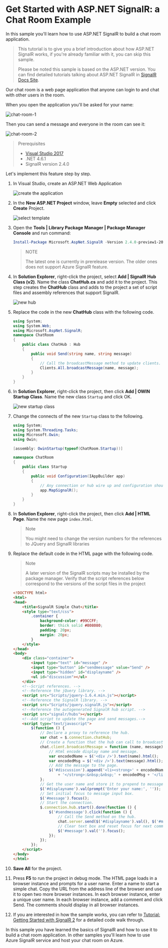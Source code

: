 # Get Started with ASP.NET SignalR: a Chat Room Example

In this sample you'll learn how to use ASP.NET SignalR to build a chat room application.

> This tutorial is to give you a brief introduction about how ASP.NET SignalR works, if you're already familiar with it, you can skip this sample.
>
> Please be noted this sample is based on the ASP.NET version. You can find detailed tutorials talking about ASP.NET SignalR in [SignalR Docs Site](https://docs.microsoft.com/en-us/aspnet/signalr/).

Our chat room is a web page application that anyone can login to and chat with other users in the room.

When you open the application you'll be asked for your name:

![chat-room-1](../images/1.chat-room-1.png)

Then you can send a message and everyone in the room can see it:

![chat-room-2](../images/1.chat-room-2.png)

> Prerequisites
> * [Visual Studio 2017](https://visualstudio.microsoft.com/downloads/)
> * .NET 4.6.1
> * SignalR version 2.4.0

Let's implement this feature step by step.

1. In Visual Studio, create an ASP.NET Web Application

    ![create the application](../images/1-1.create.png)

2. In the **New ASP.NET Project** window, leave **Empty** selected and click **Create** Project.

    ![select template](../images/1-2.select.template.png)
 
3. Open the **Tools | Library Package Manager | Package Manager Console** and run command:

    ```powershell
    Install-Package Microsoft.AspNet.SignalR -Version 2.4.0-preview1-20180920-03
    ```

    > NOTE
    >
    > The latest one is currently in prerelease version. The older ones does not support Azure SignalR feature.

4. In **Solution Explorer**, right-click the project, select **Add | SignalR Hub Class (v2)**. Name the class **ChatHub.cs** and add it to the project. This step creates the **ChatHub** class and adds to the project a set of script files and assembly references that support SignalR.

    ![new hub](../images/1-4.new.hub.png)

5. Replace the code in the new **ChatHub** class with the following code.

    ```csharp
    using System;
    using System.Web;
    using Microsoft.AspNet.SignalR;
    namespace ChatRoom
    {
        public class ChatHub : Hub
        {
            public void Send(string name, string message)
            {
                // Call the broadcastMessage method to update clients.
                Clients.All.broadcastMessage(name, message);
            }
        }
    }
    ```

6. In **Solution Explorer**, right-click the project, then click **Add | OWIN Startup Class**. Name the new class `Startup` and click OK.

    ![new startup class](../images/1-6.new.startup.png)

7. Change the connects of the new `Startup` class to the following.

    ```csharp
    using System;
    using System.Threading.Tasks;
    using Microsoft.Owin;
    using Owin;

    [assembly: OwinStartup(typeof(ChatRoom.Startup))]

    namespace ChatRoom
    {
        public class Startup
        {
            public void Configuration(IAppBuilder app)
            {
                // Any connection or hub wire up and configuration should go here
                app.MapSignalR();
            }
        }
    }
    ```

8. In **Solution Explorer**, right-click the project, then click **Add | HTML Page**. Name the new page `index.html`.

    > Note
    >
    > You might need to change the version numbers for the references to JQuery and SignalR libraries

9. Replace the default code in the HTML page with the following code.

    > Note
    >
    > A later version of the SignalR scripts may be installed by the package manager. Verify that the script references below correspond to the versions of the script files in the project

    ```html
    <!DOCTYPE html>
    <html>
    <head>
        <title>SignalR Simple Chat</title>
        <style type="text/css">
            .container {
                background-color: #99CCFF;
                border: thick solid #808080;
                padding: 20px;
                margin: 20px;
            }
        </style>
    </head>
    <body>
        <div class="container">
            <input type="text" id="message" />
            <input type="button" id="sendmessage" value="Send" />
            <input type="hidden" id="displayname" />
            <ul id="discussion"></ul>
        </div>
        <!--Script references. -->
        <!--Reference the jQuery library. -->
        <script src="Scripts/jquery-1.6.4.min.js"></script>
        <!--Reference the SignalR library. -->
        <script src="Scripts/jquery.signalR.js"></script>
        <!--Reference the autogenerated SignalR hub script. -->
        <script src="signalr/hubs"></script>
        <!--Add script to update the page and send messages.-->
        <script type="text/javascript">
            $(function () {
                // Declare a proxy to reference the hub.
                var chat = $.connection.chatHub;
                // Create a function that the hub can call to broadcast messages.
                chat.client.broadcastMessage = function (name, message) {
                    // Html encode display name and message.
                    var encodedName = $('<div />').text(name).html();
                    var encodedMsg = $('<div />').text(message).html();
                    // Add the message to the page.
                    $('#discussion').append('<li><strong>' + encodedName
                        + '</strong>:&nbsp;&nbsp;' + encodedMsg + '</li>');
                };
                // Get the user name and store it to prepend to messages.
                $('#displayname').val(prompt('Enter your name:', ''));
                // Set initial focus to message input box.
                $('#message').focus();
                // Start the connection.
                $.connection.hub.start().done(function () {
                    $('#sendmessage').click(function () {
                        // Call the Send method on the hub.
                        chat.server.send($('#displayname').val(), $('#message').val());
                        // Clear text box and reset focus for next comment.
                        $('#message').val('').focus();
                    });
                });
            });
        </script>
    </body>
    </html>
    ```

10. **Save All** for the project.

11. Press **F5** to run the project in debug mode. The HTML page loads in a browser instance and prompts for a user name. Enter a name to start a simple chat. Copy the URL from the address line of the browser and use it to open two more browser instances. In each browser instance, enter a unique user name. In each browser instance, add a comment and click Send. The comments should display in all browser instances.

12. If you are interested in how the sample works, you can refer to [Tutorial: Getting Started with SignalR 2](https://docs.microsoft.com/en-us/aspnet/signalr/overview/getting-started/tutorial-getting-started-with-signalr#examine-the-code) for a detailed code walk through.

In this sample you have learned the basics of SignalR and how to use it to build a chat room application.
In other samples you'll learn how to use Azure SignalR service and host your chat room on Azure.
